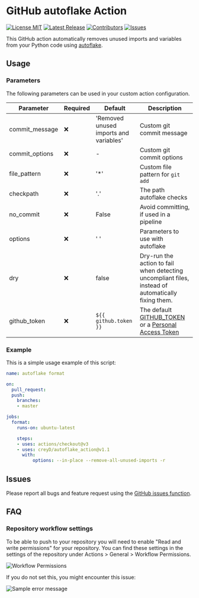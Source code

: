 # GitHub autoflake Action

[![License MIT](https://img.shields.io/github/license/creyD/autoflake_action)](https://github.com/creyD/autoflake_action/blob/master/LICENSE)
[![Latest Release](https://img.shields.io/github/v/release/creyD/autoflake_action)](https://github.com/creyD/autoflake_action/releases)
[![Contributors](https://img.shields.io/github/contributors-anon/creyD/autoflake_action)](https://github.com/creyD/autoflake_action/graphs/contributors)
[![Issues](https://img.shields.io/github/issues/creyD/autoflake_action)](https://github.com/creyD/autoflake_action/issues)

This GitHub action automatically removes unused imports and variables from your Python code using [autoflake](https://pypi.org/project/autoflake/).

## Usage
### Parameters
The following parameters can be used in your custom action configuration.

| Parameter | Required | Default | Description |
| - | - | - | - |
| commit_message | :x: | 'Removed unused imports and variables' | Custom git commit message |
| commit_options | :x: | - | Custom git commit options |
| file_pattern | :x: | '&ast;' | Custom file pattern for `git add` |
| checkpath | :x: | '.' | The path autoflake checks |
| no_commit | :x: | False | Avoid committing, if used in a pipeline |
| options | :x: | ' ' | Parameters to use with autoflake |
| dry | :x: | false | Dry-run the action to fail when detecting uncompliant files, instead of automatically fixing them. |
| github_token | :x: | `${{ github.token }}` | The default [GITHUB_TOKEN](https://docs.github.com/en/actions/reference/authentication-in-a-workflow#about-the-github_token-secret) or a [Personal Access Token](https://docs.github.com/en/github/authenticating-to-github/keeping-your-account-and-data-secure/creating-a-personal-access-token)

### Example

This is a simple usage example of this script:

```yaml
name: autoflake format

on:
  pull_request:
  push:
    branches:
    - master

jobs:
  format:
    runs-on: ubuntu-latest

    steps:
    - uses: actions/checkout@v3
    - uses: creyD/autoflake_action@v1.1
      with:
          options: --in-place --remove-all-unused-imports -r
```

## Issues

Please report all bugs and feature request using the [GitHub issues function](https://github.com/creyD/autoflake_action/issues/new).

## FAQ

### Repository workflow settings

To be able to push to your repository you will need to enable "Read and write permissions" for your repository. You can find these settings in the settings of the repository under Actions > General > Workflow Permissions.

![Workflow Permissions](https://github.com/creyD/autoflake_action/assets/15138480/05d5d993-970f-4835-bfeb-2d067afcf352)

If you do not set this, you might encounter this issue:

![Sample error message](https://github.com/creyD/autoflake_action/assets/15138480/e71c814f-e7e9-4636-973b-750d6b950b84)
